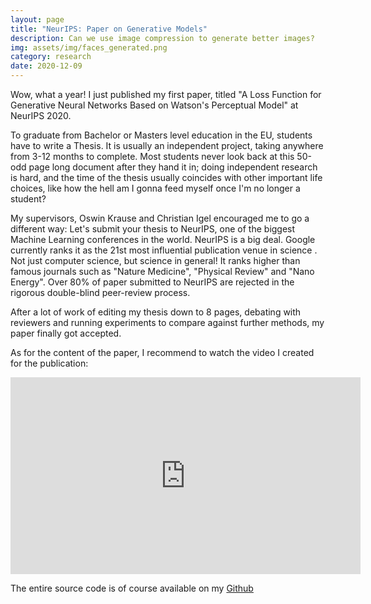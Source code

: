 ```yaml
---
layout: page
title: "NeurIPS: Paper on Generative Models"
description: Can we use image compression to generate better images?
img: assets/img/faces_generated.png
category: research
date: 2020-12-09
---
```


Wow, what a year! I just published my first paper, titled "A Loss Function for Generative Neural Networks Based on Watson's Perceptual Model" at NeurIPS 2020.

To graduate from Bachelor or Masters level education in the EU, students have to write a Thesis. It is usually an independent project, taking anywhere from 3-12 months to complete. Most students never look back at this 50-odd page long document after they hand it in; doing independent research is hard, and the time of the thesis usually coincides with other important life choices, like how the hell am I gonna feed myself once I'm no longer a student?

My supervisors, Oswin Krause and Christian Igel encouraged me to go a different way: Let's submit your thesis to NeurIPS, one of the biggest Machine Learning conferences in the world. NeurIPS is a big deal. Google currently ranks it as the 21st most influential publication venue in science . Not just computer science, but science in general! It ranks higher than famous journals such as "Nature Medicine", "Physical Review" and "Nano Energy". Over 80% of paper submitted to NeurIPS are rejected in the rigorous double-blind peer-review process.

After a lot of work of editing my thesis down to 8 pages, debating with reviewers and running experiments to compare against further methods, my paper finally got accepted.

As for the content of the paper, I recommend to watch the video I created for the publication:

<iframe width="560" height="315" src="https://www.youtube.com/embed/qPmHQbR4DeI" title="YouTube video player" frameborder="0" allow="accelerometer; autoplay; clipboard-write; encrypted-media; gyroscope; picture-in-picture" allowfullscreen></iframe>

The entire source code is of course available on my <a href="https://github.com/SteffenCzolbe/PerceptualSimilarity">Github</a>
